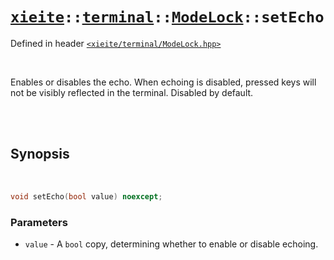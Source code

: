 # [`xieite`](../../../README.md)`::`[`terminal`](../../../docs/terminal.md)`::`[`ModeLock`](../../../docs/terminal/ModeLock.md)`::setEcho`
Defined in header [`<xieite/terminal/ModeLock.hpp>`](../../../include/xieite/terminal/ModeLock.hpp)

<br/>

Enables or disables the echo. When echoing is disabled, pressed keys will not be visibly reflected in the terminal. Disabled by default.

<br/><br/>

## Synopsis

<br/>

```cpp
void setEcho(bool value) noexcept;
```
### Parameters
- `value` - A `bool` copy, determining whether to enable or disable echoing.
